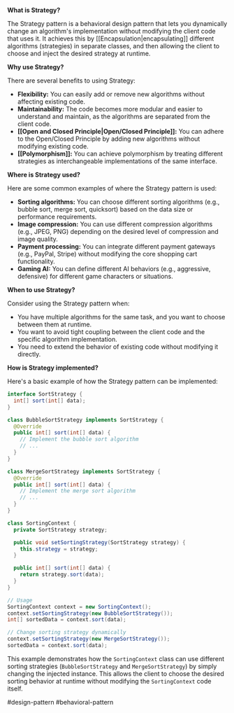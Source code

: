 **What is Strategy?**

The Strategy pattern is a behavioral design pattern that lets you dynamically change an algorithm's implementation without modifying the client code that uses it. It achieves this by [[Encapsulation|encapsulating]] different algorithms (strategies) in separate classes, and then allowing the client to choose and inject the desired strategy at runtime.

**Why use Strategy?**

There are several benefits to using Strategy:

- **Flexibility:** You can easily add or remove new algorithms without affecting existing code.
- **Maintainability:** The code becomes more modular and easier to understand and maintain, as the algorithms are separated from the client code.
- **[[Open and Closed Principle|Open/Closed Principle]]:** You can adhere to the Open/Closed Principle by adding new algorithms without modifying existing code.
- **[[Polymorphism]]:** You can achieve polymorphism by treating different strategies as interchangeable implementations of the same interface.

**Where is Strategy used?**

Here are some common examples of where the Strategy pattern is used:

- **Sorting algorithms:** You can choose different sorting algorithms (e.g., bubble sort, merge sort, quicksort) based on the data size or performance requirements.
- **Image compression:** You can use different compression algorithms (e.g., JPEG, PNG) depending on the desired level of compression and image quality.
- **Payment processing:** You can integrate different payment gateways (e.g., PayPal, Stripe) without modifying the core shopping cart functionality.
- **Gaming AI:** You can define different AI behaviors (e.g., aggressive, defensive) for different game characters or situations.

**When to use Strategy?**

Consider using the Strategy pattern when:

- You have multiple algorithms for the same task, and you want to choose between them at runtime.
- You want to avoid tight coupling between the client code and the specific algorithm implementation.
- You need to extend the behavior of existing code without modifying it directly.

**How is Strategy implemented?**

Here's a basic example of how the Strategy pattern can be implemented:

```Java
interface SortStrategy {
  int[] sort(int[] data);
}

class BubbleSortStrategy implements SortStrategy {
  @Override
  public int[] sort(int[] data) {
    // Implement the bubble sort algorithm
    // ...
  }
}

class MergeSortStrategy implements SortStrategy {
  @Override
  public int[] sort(int[] data) {
    // Implement the merge sort algorithm
    // ...
  }
}

class SortingContext {
  private SortStrategy strategy;

  public void setSortingStrategy(SortStrategy strategy) {
    this.strategy = strategy;
  }

  public int[] sort(int[] data) {
    return strategy.sort(data);
  }
}

// Usage
SortingContext context = new SortingContext();
context.setSortingStrategy(new BubbleSortStrategy());
int[] sortedData = context.sort(data);

// Change sorting strategy dynamically
context.setSortingStrategy(new MergeSortStrategy());
sortedData = context.sort(data);
```

This example demonstrates how the `SortingContext` class can use different sorting strategies (`BubbleSortStrategy` and `MergeSortStrategy`) by simply changing the injected instance. This allows the client to choose the desired sorting behavior at runtime without modifying the `SortingContext` code itself.

#design-pattern #behavioral-pattern